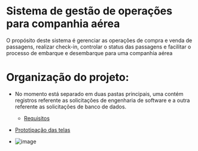# Sistema de gestão de operações para companhia aérea
O propósito deste sistema é gerenciar as operações de compra e venda de passagens, realizar check-in, controlar o status das passagens e facilitar o processo de embarque e desembarque para uma companhia aérea

# Organização do projeto:
- No momento está separado em duas pastas principais, uma contém registros referente as solicitações de engenharia de software e a outra referente as solicitações de banco de dados.
  - [Requisitos](https://github.com/willdalp/companhia-area/blob/master/engenharia-software/requisitos.pdf)

- [Prototipação das telas](https://www.figma.com/file/EawV0t4Uik3ItfsFJfE5tX/Untitled?type=design&node-id=0%3A1&mode=design&t=aO8T8BqpWqe2IDzi-1)
- ![image](https://github.com/willdalp/companhia-area/assets/80592079/0a6fbc1b-ebc4-47ed-b551-a611865ed2e6)
